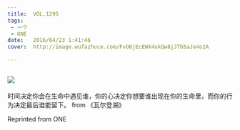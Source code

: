 ```yaml
---
title:	VOL.1295
tags:
 - 一个
 - ONE
date:	2016/04/23 1:41:46
cover:	http://image.wufazhuce.com/FvO0jEcEWX4ukQw8jJTb5aJe4o2A

---
```

![](http://image.wufazhuce.com/FvO0jEcEWX4ukQw8jJTb5aJe4o2A)
---

时间决定你会在生命中遇见谁，你的心决定你想要谁出现在你的生命里，而你的行为决定最后谁能留下。 from 《瓦尔登湖》
 
Reprinted from ONE
